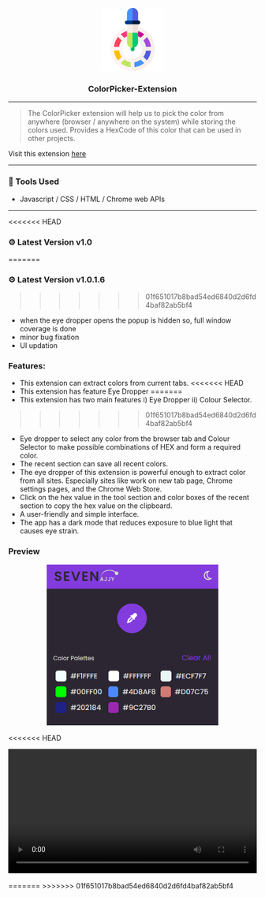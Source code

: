  <p align="center">
  <img src="./icons/icon128.png"/>
  <h3 align="center">ColorPicker-Extension</h3>
</p>

----
> The ColorPicker extension will help us to pick the color from anywhere (browser / anywhere on the system) while storing the colors used. Provides a HexCode of this color that can be used in other projects.

Visit this extension  <a href="https://sevenajjy.github.io/ColorPicker-Extension/">here</a>
</br>


----

### :wrench: Tools Used
- Javascript / CSS / HTML / Chrome web APIs

-----

<<<<<<< HEAD
### ⚙️ Latest Version v1.0
=======
### ⚙️ Latest Version v1.0.1.6
>>>>>>> 01f651017b8bad54ed6840d2d6fd4baf82ab5bf4
- when the eye dropper opens the popup is hidden so, full window coverage is done
- minor bug fixation
- UI updation

### Features:<br>
- This extension can extract colors from current tabs.
<<<<<<< HEAD
- This extension has feature Eye Dropper 
=======
- This extension has two main features i) Eye Dropper ii) Colour Selector.
>>>>>>> 01f651017b8bad54ed6840d2d6fd4baf82ab5bf4
- Eye dropper to select any color from the browser tab and Colour Selector to make possible combinations of HEX and form a required color.
- The recent section can save all recent colors.
- The eye dropper of this extension is powerful enough to extract color from all sites. Especially sites like work on new tab page,
Chrome settings pages, and the Chrome Web Store.
- Click on the hex value in the tool section and color boxes of the recent section to copy the hex value on the clipboard.
- A user-friendly and simple interface.
-  The app has a dark mode that reduces exposure to blue light that causes eye strain.

### Preview
 <p align="center">
  <img src="/icons/colorPicker_ext.PNG"/>
</p>
<<<<<<< HEAD
 <p align="center">
    <video id="video1" width="100%">
        <source src="readme.mp4" type="video/mp4">
        <source src="readme.ogg" type="video/ogg">
  </video>
</p>
=======
>>>>>>> 01f651017b8bad54ed6840d2d6fd4baf82ab5bf4

